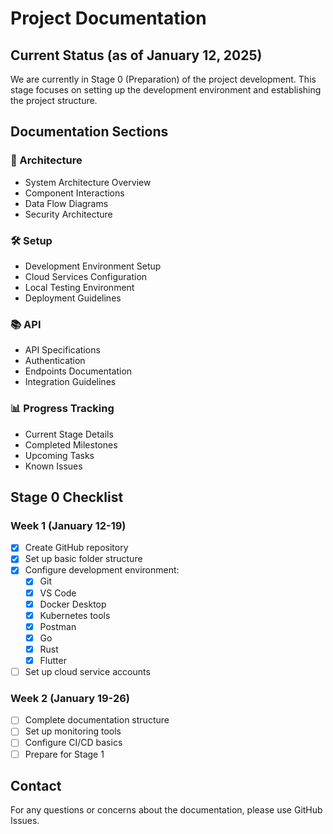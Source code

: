 # Project Documentation

## Current Status (as of January 12, 2025)

We are currently in Stage 0 (Preparation) of the project development. This stage focuses on setting up the development environment and establishing the project structure.

## Documentation Sections

### 📐 Architecture
- System Architecture Overview
- Component Interactions
- Data Flow Diagrams
- Security Architecture

### 🛠 Setup
- Development Environment Setup
- Cloud Services Configuration
- Local Testing Environment
- Deployment Guidelines

### 📚 API
- API Specifications
- Authentication
- Endpoints Documentation
- Integration Guidelines

### 📊 Progress Tracking
- Current Stage Details
- Completed Milestones
- Upcoming Tasks
- Known Issues

## Stage 0 Checklist

### Week 1 (January 12-19)
- [x] Create GitHub repository
- [x] Set up basic folder structure
- [x] Configure development environment:
  - [x] Git
  - [x] VS Code
  - [x] Docker Desktop
  - [x] Kubernetes tools
  - [x] Postman
  - [x] Go
  - [x] Rust
  - [x] Flutter
- [ ] Set up cloud service accounts

### Week 2 (January 19-26)
- [ ] Complete documentation structure
- [ ] Set up monitoring tools
- [ ] Configure CI/CD basics
- [ ] Prepare for Stage 1

## Contact

For any questions or concerns about the documentation, please use GitHub Issues.
